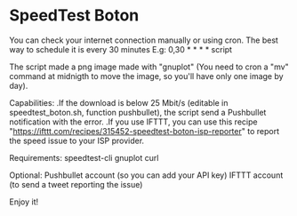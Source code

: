 # SpeedTest Boton

You can check your internet connection manually or using cron.
The best way to schedule it is every 30 minutes
E.g: 0,30 * * * * script

The script made a png image made with "gnuplot" (You need to cron a "mv" command at midnigth to move the image, so you'll have only one image by day).

Capabilities:
.If the download is below 25 Mbit/s (editable in speedtest_boton.sh, function pushbullet), the script send a Pushbullet notification with the error.
.If you use IFTTT, you can use this recipe "https://ifttt.com/recipes/315452-speedtest-boton-isp-reporter" to report the speed issue to your ISP provider.

Requirements:
speedtest-cli
gnuplot
curl

Optional:
Pushbullet account (so you can add your API key)
IFTTT account (to send a tweet reporting the issue)

Enjoy it!
